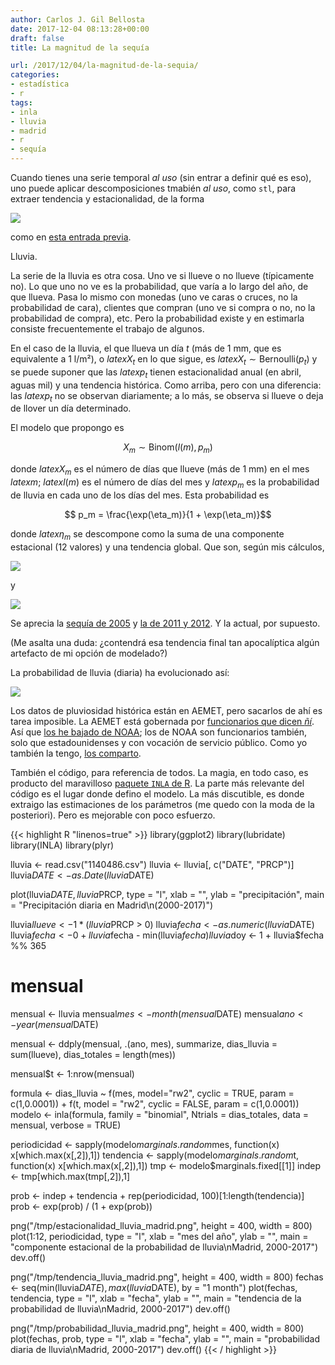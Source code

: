 ```yaml
---
author: Carlos J. Gil Bellosta
date: 2017-12-04 08:13:28+00:00
draft: false
title: La magnitud de la sequía

url: /2017/12/04/la-magnitud-de-la-sequia/
categories:
- estadística
- r
tags:
- inla
- lluvia
- madrid
- r
- sequía
---
```


Cuando tienes una serie temporal _al uso_ (sin entrar a definir qué es eso), uno puede aplicar descomposiciones tmabién _al uso_, como `stl`, para extraer tendencia y estacionalidad, de la forma

![](/wp-uploads/2017/02/wikipedia_r_decomposition.png#center)

como en [esta entrada previa](https://www.datanalytics.com/2017/02/27/consultando-el-numero-de-visitas-a-paginas-de-la-wikipedia-con-r/).

Lluvia.

La serie de la lluvia es otra cosa. Uno ve si llueve o no llueve (típicamente no). Lo que uno no ve es la probabilidad, que varía a lo largo del año, de que llueva. Pasa lo mismo con monedas (uno ve caras o cruces, no la probabilidad de cara), clientes que compran (uno ve si compra o no, no la probabilidad de compra), etc. Pero la probabilidad existe y en estimarla consiste frecuentemente el trabajo de algunos.

En el caso de la lluvia, el que llueva un día $t$ (más de 1 mm, que es equivalente a 1 l/m²), o $latex X_t$ en lo que sigue, es $latex X_t \sim \text{Bernoulli}(p_t)$ y se puede suponer que las $latex p_t$ tienen estacionalidad anual (en abril, aguas mil) y una tendencia histórica. Como arriba, pero con una diferencia: las $latex p_t$ no se observan diariamente; a lo más, se observa si llueve o deja de llover un día determinado.

El modelo que propongo es

$$ X_{m} \sim \text{Binom}(l(m), p_m)$$

donde $latex X_{m}$ es el número de días que llueve (más de 1 mm) en el mes $latex m$; $latex l(m)$ es el número de días del mes y $latex p_m$ es la probabilidad de lluvia en cada uno de los días del mes. Esta probabilidad es

$$ p_m = \frac{\exp(\eta_m)}{1 + \exp(\eta_m)}$$


donde $latex \eta_m$ se descompone como la suma de una componente estacional (12 valores) y una tendencia global. Que son, según mis cálculos,

![](/wp-uploads/2017/12/estacionalidad_lluvia_madrid.png#center)

y

![](/wp-uploads/2017/12/tendencia_lluvia_madrid.png#center)

Se aprecia la [sequía de 2005](http://www.elmundo.es/elmundo/2005/12/27/ciencia/1135698030.html) y [la de 2011 y 2012](http://www.elperiodicomediterraneo.com/noticias/sociedad/espana-vivio-2011-2012-ano-mas-seco-siglo-xviii_1006874.html). Y la actual, por supuesto.

(Me asalta una duda: ¿contendrá esa tendencia final tan apocalíptica algún artefacto de mi opción de modelado?)

La probabilidad de lluvia (diaria) ha evolucionado así:

![](/wp-uploads/2017/12/probabilidad_lluvia_madrid.png#center)

Los datos de pluviosidad histórica están en AEMET, pero sacarlos de ahí es tarea imposible. La AEMET está gobernada por [funcionarios que dicen _ñí_](https://www.youtube.com/watch?v=QDUCN_pzV1U). Así que [los he bajado de NOAA](https://www.datanalytics.com/2017/06/13/la-aemet-ha-muerto-larga-vida-a-la-noaa/); los de NOAA son funcionarios también, solo que estadounidenses y con vocación de servicio público. Como yo también la tengo, [los comparto](/uploads/lluvia_madrid.zip).

También el código, para referencia de todos. La magia, en todo caso, es producto del maravilloso [paquete `INLA` de R](http://www.r-inla.org/). La parte más relevante del código es el lugar donde defino el modelo. La más discutible, es donde extraigo las estimaciones de los parámetros (me quedo con la moda de la posteriori). Pero es mejorable con poco esfuerzo.

{{< highlight R "linenos=true" >}}
library(ggplot2)
library(lubridate)
library(INLA)
library(plyr)

lluvia <- read.csv("1140486.csv")
lluvia <- lluvia[, c("DATE", "PRCP")]
lluvia$DATE <- as.Date(lluvia$DATE)

plot(lluvia$DATE, lluvia$PRCP, type = "l", xlab = "",
     ylab = "precipitación",
     main = "Precipitación diaria en Madrid\n(2000-2017)")

lluvia$llueve <- 1 * (lluvia$PRCP > 0)
lluvia$fecha <- as.numeric(lluvia$DATE)
lluvia$fecha <- 0 + lluvia$fecha - min(lluvia$fecha)
lluvia$doy   <- 1 + lluvia$fecha %% 365

# mensual

mensual <- lluvia
mensual$mes <- month(mensual$DATE)
mensual$ano <- year(mensual$DATE)

mensual <- ddply(mensual, .(ano, mes), summarize,
                    dias_lluvia = sum(llueve),
                    dias_totales = length(mes))

mensual$t <- 1:nrow(mensual)

formula <- dias_lluvia ~ f(mes, model="rw2", cyclic = TRUE, param = c(1,0.0001)) +
     f(t, model = "rw2", cyclic = FALSE, param = c(1,0.0001))
modelo <- inla(formula, family = "binomial", Ntrials = dias_totales, data = mensual, verbose = TRUE)

periodicidad <- sapply(modelo$marginals.random$mes, function(x) x[which.max(x[,2]),1])
tendencia <- sapply(modelo$marginals.random$t, function(x) x[which.max(x[,2]),1])
tmp <- modelo$marginals.fixed[[1]]
indep <- tmp[which.max(tmp[,2]),1]

prob <- indep + tendencia + rep(periodicidad, 100)[1:length(tendencia)]
prob <- exp(prob) / (1 + exp(prob))


png("/tmp/estacionalidad_lluvia_madrid.png", height = 400, width = 800)
plot(1:12, periodicidad, type = "l", xlab = "mes del año", ylab = "",
     main = "componente estacional de la probabilidad de lluvia\nMadrid, 2000-2017")
dev.off()

png("/tmp/tendencia_lluvia_madrid.png", height = 400, width = 800)
fechas <- seq(min(lluvia$DATE), max(lluvia$DATE), by = "1 month")
plot(fechas, tendencia, type = "l", xlab = "fecha", ylab = "",
     main = "tendencia de la probabilidad de lluvia\nMadrid, 2000-2017")
dev.off()

png("/tmp/probabilidad_lluvia_madrid.png", height = 400, width = 800)
plot(fechas, prob, type = "l", xlab = "fecha", ylab = "",
     main = "probabilidad diaria de lluvia\nMadrid, 2000-2017")
dev.off()
{{< / highlight >}}
